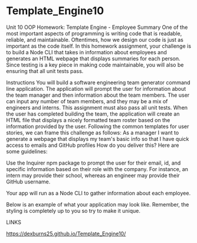 # Template_Engine10
Unit 10 OOP Homework: Template Engine - Employee Summary
One of the most important aspects of programming is writing code that is readable, reliable, and maintainable. Oftentimes, how we design our code is just as important as the code itself. In this homework assignment, your challenge is to build a Node CLI that takes in information about employees and generates an HTML webpage that displays summaries for each person. Since testing is a key piece in making code maintainable, you will also be ensuring that all unit tests pass.

Instructions
You will build a software engineering team generator command line application. The application will prompt the user for information about the team manager and then information about the team members. The user can input any number of team members, and they may be a mix of engineers and interns. This assignment must also pass all unit tests. When the user has completed building the team, the application will create an HTML file that displays a nicely formatted team roster based on the information provided by the user. Following the common templates for user stories, we can frame this challenge as follows:
As a manager
I want to generate a webpage that displays my team's basic info
so that I have quick access to emails and GitHub profiles
How do you deliver this? Here are some guidelines:


Use the Inquirer npm package to prompt the user for their email, id, and specific information based on their role with the company. For instance, an intern may provide their school, whereas an engineer may provide their GitHub username.


Your app will run as a Node CLI to gather information about each employee.


Below is an example of what your application may look like. Remember, the styling is completely up to you so try to make it unique.


LINKS 

https://dexburns25.github.io/Template_Engine10/

